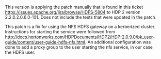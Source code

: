 This version is applying the patch manually that is found in this ticket https://issues.apache.org/jira/browse/HDFS-5804 to HDP 2 version 2.2.0.2.0.6.0-101.  Does not include the tests that were updated in the patch.

This patch is a fix for using the NFS HDFS gateway on a kerberized cluster.  Instructions for starting the service were followed from http://docs.hortonworks.com/HDPDocuments/HDP2/HDP-2.0.9.0/bk_user-guide/content/user-guide-hdfs-nfs.html.  An additional configuration was done to add a proxy group to the user starting the nfs service, in our case the HDFS user.
